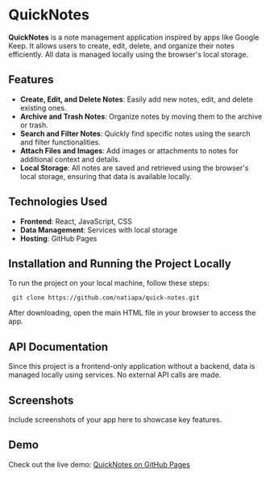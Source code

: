 
# QuickNotes

**QuickNotes** is a note management application inspired by apps like Google Keep. It allows users to create, edit, delete, and organize their notes efficiently. All data is managed locally using the browser's local storage.

## Features

- **Create, Edit, and Delete Notes**: Easily add new notes, edit, and delete existing ones.
- **Archive and Trash Notes**: Organize notes by moving them to the archive or trash.
- **Search and Filter Notes**: Quickly find specific notes using the search and filter functionalities.
- **Attach Files and Images**: Add images or attachments to notes for additional context and details.
- **Local Storage**: All notes are saved and retrieved using the browser's local storage, ensuring that data is available locally.

## Technologies Used

- **Frontend**: React, JavaScript, CSS
- **Data Management**: Services with local storage
- **Hosting**: GitHub Pages

## Installation and Running the Project Locally

To run the project on your local machine, follow these steps:

```
 git clone https://github.com/natiapa/quick-notes.git
```
After downloading, open the main HTML file in your browser to access the app.

## API Documentation
Since this project is a frontend-only application without a backend, data is managed locally using services. No external API calls are made.

## Screenshots
Include screenshots of your app here to showcase key features.

## Demo

Check out the live demo: [QuickNotes on GitHub Pages](https://natiapa.github.io/quick-notes/#/note)
